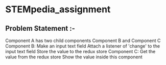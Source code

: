 # STEMpedia_assignment
## Problem Statement :- 
<p>
Component A has two child components Component B and Component C
Component B:
Make an input text field
Attach a listener of 'change' to the input text field
Store the value to the redux store
Component C:
Get the value from the redux store
Show the value inside this component
<p/>
